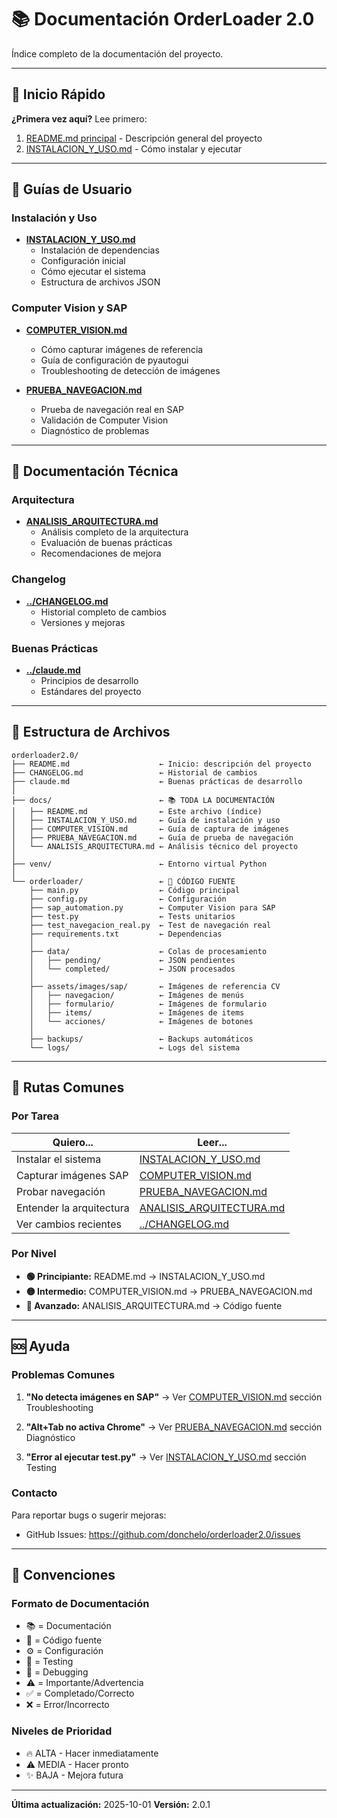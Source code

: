# 📚 Documentación OrderLoader 2.0

Índice completo de la documentación del proyecto.

---

## 🚀 Inicio Rápido

**¿Primera vez aquí?** Lee primero:
1. [README.md principal](../README.md) - Descripción general del proyecto
2. [INSTALACION_Y_USO.md](INSTALACION_Y_USO.md) - Cómo instalar y ejecutar

---

## 📖 Guías de Usuario

### **Instalación y Uso**
- **[INSTALACION_Y_USO.md](INSTALACION_Y_USO.md)**
  - Instalación de dependencias
  - Configuración inicial
  - Cómo ejecutar el sistema
  - Estructura de archivos JSON

### **Computer Vision y SAP**
- **[COMPUTER_VISION.md](COMPUTER_VISION.md)**
  - Cómo capturar imágenes de referencia
  - Guía de configuración de pyautogui
  - Troubleshooting de detección de imágenes

- **[PRUEBA_NAVEGACION.md](PRUEBA_NAVEGACION.md)**
  - Prueba de navegación real en SAP
  - Validación de Computer Vision
  - Diagnóstico de problemas

---

## 🔧 Documentación Técnica

### **Arquitectura**
- **[ANALISIS_ARQUITECTURA.md](ANALISIS_ARQUITECTURA.md)**
  - Análisis completo de la arquitectura
  - Evaluación de buenas prácticas
  - Recomendaciones de mejora

### **Changelog**
- **[../CHANGELOG.md](../CHANGELOG.md)**
  - Historial completo de cambios
  - Versiones y mejoras

### **Buenas Prácticas**
- **[../claude.md](../claude.md)**
  - Principios de desarrollo
  - Estándares del proyecto

---

## 📂 Estructura de Archivos

```
orderloader2.0/
├── README.md                    ← Inicio: descripción del proyecto
├── CHANGELOG.md                 ← Historial de cambios
├── claude.md                    ← Buenas prácticas de desarrollo
│
├── docs/                        ← 📚 TODA LA DOCUMENTACIÓN
│   ├── README.md                ← Este archivo (índice)
│   ├── INSTALACION_Y_USO.md     ← Guía de instalación y uso
│   ├── COMPUTER_VISION.md       ← Guía de captura de imágenes
│   ├── PRUEBA_NAVEGACION.md     ← Guía de prueba de navegación
│   └── ANALISIS_ARQUITECTURA.md ← Análisis técnico del proyecto
│
├── venv/                        ← Entorno virtual Python
│
└── orderloader/                 ← 🎯 CÓDIGO FUENTE
    ├── main.py                  ← Código principal
    ├── config.py                ← Configuración
    ├── sap_automation.py        ← Computer Vision para SAP
    ├── test.py                  ← Tests unitarios
    ├── test_navegacion_real.py  ← Test de navegación real
    ├── requirements.txt         ← Dependencias
    │
    ├── data/                    ← Colas de procesamiento
    │   ├── pending/             ← JSON pendientes
    │   └── completed/           ← JSON procesados
    │
    ├── assets/images/sap/       ← Imágenes de referencia CV
    │   ├── navegacion/          ← Imágenes de menús
    │   ├── formulario/          ← Imágenes de formulario
    │   ├── items/               ← Imágenes de items
    │   └── acciones/            ← Imágenes de botones
    │
    ├── backups/                 ← Backups automáticos
    └── logs/                    ← Logs del sistema
```

---

## 🎯 Rutas Comunes

### **Por Tarea**

| Quiero... | Leer... |
|-----------|---------|
| Instalar el sistema | [INSTALACION_Y_USO.md](INSTALACION_Y_USO.md) |
| Capturar imágenes SAP | [COMPUTER_VISION.md](COMPUTER_VISION.md) |
| Probar navegación | [PRUEBA_NAVEGACION.md](PRUEBA_NAVEGACION.md) |
| Entender la arquitectura | [ANALISIS_ARQUITECTURA.md](ANALISIS_ARQUITECTURA.md) |
| Ver cambios recientes | [../CHANGELOG.md](../CHANGELOG.md) |

### **Por Nivel**

- **🟢 Principiante:** README.md → INSTALACION_Y_USO.md
- **🟡 Intermedio:** COMPUTER_VISION.md → PRUEBA_NAVEGACION.md
- **🔴 Avanzado:** ANALISIS_ARQUITECTURA.md → Código fuente

---

## 🆘 Ayuda

### **Problemas Comunes**

1. **"No detecta imágenes en SAP"**
   → Ver [COMPUTER_VISION.md](COMPUTER_VISION.md) sección Troubleshooting

2. **"Alt+Tab no activa Chrome"**
   → Ver [PRUEBA_NAVEGACION.md](PRUEBA_NAVEGACION.md) sección Diagnóstico

3. **"Error al ejecutar test.py"**
   → Ver [INSTALACION_Y_USO.md](INSTALACION_Y_USO.md) sección Testing

### **Contacto**

Para reportar bugs o sugerir mejoras:
- GitHub Issues: https://github.com/donchelo/orderloader2.0/issues

---

## 📝 Convenciones

### **Formato de Documentación**
- 📚 = Documentación
- 🎯 = Código fuente
- ⚙️ = Configuración
- 🧪 = Testing
- 🐛 = Debugging
- ⚠️ = Importante/Advertencia
- ✅ = Completado/Correcto
- ❌ = Error/Incorrecto

### **Niveles de Prioridad**
- 🔥 ALTA - Hacer inmediatamente
- ⚠️ MEDIA - Hacer pronto
- ✨ BAJA - Mejora futura

---

**Última actualización:** 2025-10-01
**Versión:** 2.0.1
